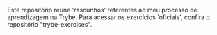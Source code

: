 Este repositório reúne 'rascunhos' referentes ao meu processo de aprendizagem na Trybe. Para acessar os exercícios 'oficiais', confira o repositório "trybe-exercises".
